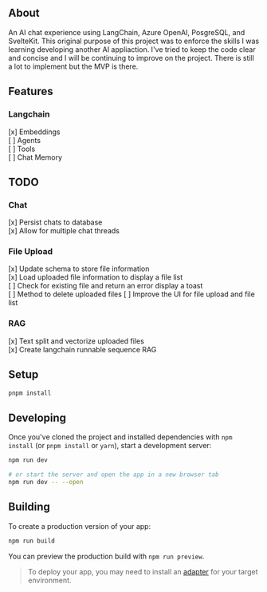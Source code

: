 ## About
An AI chat experience using LangChain, Azure OpenAI, PosgreSQL, and SvelteKit. This original purpose of this project was to enforce the skills I was learning developing another AI appliaction. I've tried to keep the code clear and concise and I will be continuing to improve on the project. There is still a lot to implement but the MVP is there.

## Features
### Langchain  
[x] Embeddings  
[ ] Agents  
[ ] Tools  
[ ] Chat Memory

## TODO

### Chat
[x] Persist chats to database  
[x] Allow for multiple chat threads  

### File Upload 
[x] Update schema to store file information  
[x] Load uploaded file information to display a file list  
[ ] Check for existing file and return an error display a toast  
[ ] Method to delete uploaded files
[ ] Improve the UI for file upload and file list

### RAG
[x] Text split and vectorize uploaded files  
[x] Create langchain runnable sequence RAG  

## Setup

```bash
pnpm install
```

## Developing

Once you've cloned the project and installed dependencies with `npm install` (or `pnpm install` or `yarn`), start a development server:

```bash
npm run dev

# or start the server and open the app in a new browser tab
npm run dev -- --open
```

## Building

To create a production version of your app:

```bash
npm run build
```

You can preview the production build with `npm run preview`.

> To deploy your app, you may need to install an [adapter](https://kit.svelte.dev/docs/adapters) for your target environment.
